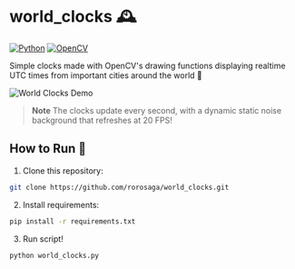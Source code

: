 # world_clocks 🕰️
[![Python](https://img.shields.io/badge/python-3670A0?style=for-the-badge&logo=python&logoColor=ffdd54)](https://www.python.org/)
[![OpenCV](https://img.shields.io/badge/opencv-%23006400.svg?style=for-the-badge&logo=opencv&logoColor=white)](https://opencv.org/)

Simple clocks made with OpenCV's drawing functions displaying realtime UTC times from important cities around the world 🌆

![World Clocks Demo](img/world_clocks.gif)

> **Note**
> The clocks update every second, with a dynamic static noise background that refreshes at 20 FPS!


## How to Run 🚀

1. Clone this repository:
```bash
git clone https://github.com/rorosaga/world_clocks.git
```

2. Install requirements:
```bash
pip install -r requirements.txt
```

3. Run script!
```bash
python world_clocks.py
```
